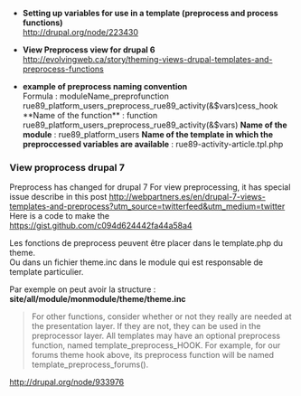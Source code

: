 * **Setting up variables for use in a template (preprocess and process functions)**   
http://drupal.org/node/223430


* **View Preprocess view for drupal 6**      
http://evolvingweb.ca/story/theming-views-drupal-templates-and-preprocess-functions

* **example of preprocess naming convention**   
Formula  : moduleName_preprofunction rue89_platform_users_preprocess_rue89_activity(&$vars)cess_hook
**Name of the function** : 
function rue89_platform_users_preprocess_rue89_activity(&$vars)
**Name of the module** : 
rue89_platform_users
**Name of the template in which the preproccessed variables are available** : 
rue89-activity-article.tpl.php


### View proprocess drupal 7
Preprocess has changed for drupal 7
For view preprocessing, it has special issue describe in this post 
http://webpartners.es/en/drupal-7-views-templates-and-preprocess?utm_source=twitterfeed&utm_medium=twitter
Here is a code to make the    
https://gist.github.com/c094d624442fa44a58a4



Les fonctions de preprocess peuvent être placer dans le template.php du theme.   
Ou dans un fichier theme.inc dans le module qui est responsable de template particulier.

Par exemple on peut avoir la structure :   
**site/all/module/monmodule/theme/theme.inc**


> For other functions, consider whether or not they really are needed at the presentation layer. If they are not, they can be used in the preprocessor layer. All templates may have an optional preprocess function, named template_preprocess_HOOK. For example, for our forums theme hook above, its preprocess function will be named template_preprocess_forums().

http://drupal.org/node/933976